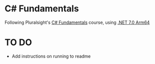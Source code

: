 # C# Fundamentals

Following Pluralsight's [C# Fundamentals](https://app.pluralsight.com/library/courses/csharp-fundamentals-dev/) course, using [.NET 7.0 Arm64](https://dotnet.microsoft.com/en-us/download/dotnet/7.0)

# TO DO

- Add instructions on running to readme